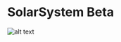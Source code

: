 # SolarSystem Beta


![alt text](http://image.noelshack.com/fichiers/2020/25/1/1592213356-unknown.png)
